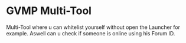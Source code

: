 # GVMP Multi-Tool
Multi-Tool where u can whitelist yourself without open the Launcher for example. Aswell can u check if someone is online using his Forum ID.
